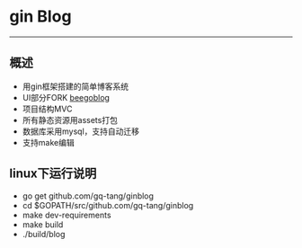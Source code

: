 # **gin Blog**
---
## 概述
- 用gin框架搭建的简单博客系统
- UI部分FORK [beegoblog](https://github.com/lock-upme/beegoblog)
- 项目结构MVC
- 所有静态资源用assets打包
- 数据库采用mysql，支持自动迁移
- 支持make编辑
## linux下运行说明
- go get github.com/gq-tang/ginblog
- cd $GOPATH/src/github.com/gq-tang/ginblog
- make dev-requirements
- make build 
- ./build/blog